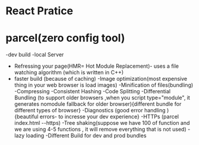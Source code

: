 # React Pratice


# parcel(zero config tool)
-dev build
-local Server
- Refressing your page(HMR= Hot Module Replacement)- uses a file watching algorithm (which is written in C++)
- faster build (because of caching)
-Image optimization(most expensive thing in your web browser is load images)
-Minification of files(bundling)
-Compressing
-Consistent Hashing
-Code Splitting
-Differential Bundling (to support older browsers ,when you script type="module", it  generates nomodule fallback for older browser){different bundle for different types of browser}
-Diagnostics (good error handling ) {beautiful errors- to incresse your dev experience}
-HTTPs (parcel index.html --https)
-Tree shaking(suppose we have 100 of function and we are using 4-5 functions , it will remove everything that is not used)
-lazy loading
-Different Build for dev and prod bundles
